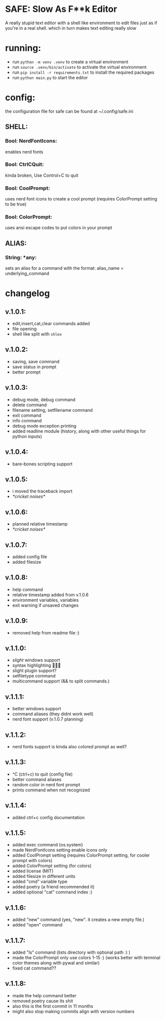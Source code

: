 # SAFE: Slow As F\*\*k Editor

A really stupid text editor with a shell like environment to edit files just as if you're in a real shell. which in turn makes text editing really slow

# running:
* run `python -m venv .venv` to create a virtual environment
* run `source .venv/bin/activate` to activate the virtual environment
* run `pip install -r requirements.txt` to install the required packages
* run `python main.py` to start the editor

# config:
the configuration file for safe can be found at ~/.config/safe.ini

## SHELL:
### Bool: NerdFontIcons:
enables nerd fonts
### Bool: CtrlCQuit:
kinda broken, Use Control+C to quit 
### Bool: CoolPrompt:
uses nerd font icons to create a cool prompt (requires ColorPrompt setting to be true)
### Bool: ColorPrompt:
uses ansi escape codes to put colors in your prompt

## ALIAS:
### String: *any:
sets an alias for a command with the format: alias_name = underlying_command

# changelog

## v.1.0.1:
* edit,insert,cat,clear commands added
* file opening
* shell like split with `shlex`

## v.1.0.2:
* saving, save command
* save status in prompt
* better prompt

## v.1.0.3:
* debug mode, debug command
* delete command
* filename setting, setfilename command
* exit command
* info command
* debug mode exception printing
* added readline module (history, along with other useful things for python inputs)

## v.1.0.4:
* bare-bones scripting support

## v.1.0.5:
* i moved the traceback import
* *\*cricket noises\**

## v.1.0.6:
* planned relative timestamp
* *\*cricket noises\**

## v.1.0.7:
* added config file
* added filesize

## v.1.0.8:
* help command
* relative timestamp added from v.1.0.6
* environment variables, variables
* exit warning if unsaved changes

## v.1.0.9:
* removed help from readme file :)

## v.1.1.0:
* *slight* windows support
* syntax highlighting 🥳🥳🥳
* slight plugin support?
* setfiletype command
* multicommand support (&& to split commands.)

## v.1.1.1:
* better windows support
* command aliases (they didnt work well)
* nerd font support (v.1.0.7 planning)

## v.1.1.2:
* nerd fonts support is kinda also colored prompt as well?

## v.1.1.3:
* ^C (ctrl+c) to quit (config file)
* better command aliases
* random color in nerd font prompt
* prints command when not recognized

## v.1.1.4:
* added ctrl+c config documentation

## v.1.1.5:
* added exec command (os.system)
* made NerdFontIcons setting enable icons only
* added CoolPrompt setting (requires ColorPrompt setting, for cooler prompt with colors)
* added ColorPrompt setting (for colors)
* added license (MIT)
* added filesize in different units
* added "cmd" variable type
* added poetry (a friend recommended it)
* added optional "cat" command index :)

## v.1.1.6:
* added "new" command (yes, "new". it creates a new empty file.)
* added "open" command

## v.1.1.7:
* added "ls" command (lists directory with optional path :) )
* made the ColorPrompt only use colors 1-15 :) (works better with terminal color themes along with pywal and similar)
* fixed cat command??

## v.1.1.8:
* made the help command better
* removed poetry cause its shit
* also this is the first commit in 11 months
* might also stop making commits align with version numbers

